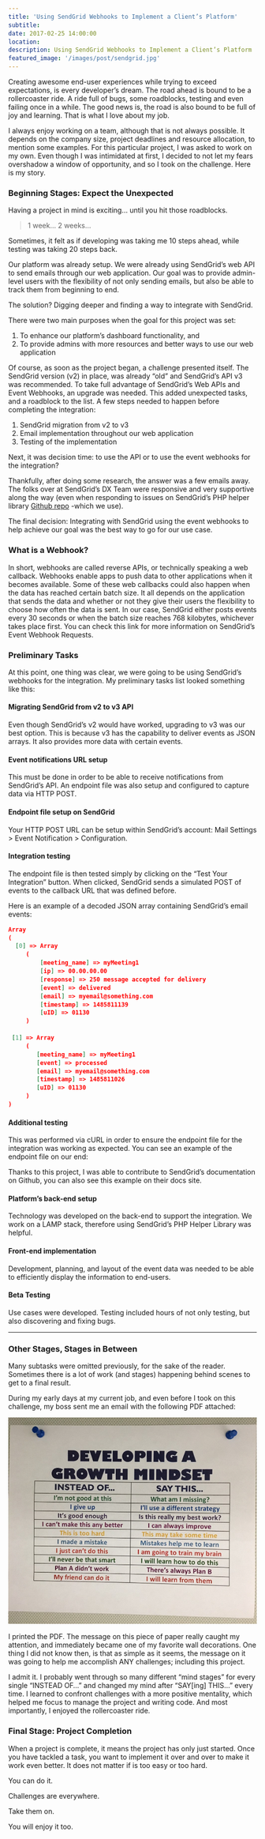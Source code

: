 ```yaml
---
title: 'Using SendGrid Webhooks to Implement a Client’s Platform'
subtitle:
date: 2017-02-25 14:00:00
location:
description: Using SendGrid Webhooks to Implement a Client’s Platform
featured_image: '/images/post/sendgrid.jpg'
--- 
```


Creating awesome end-user experiences while trying to exceed expectations, is every developer’s dream. The road ahead is bound to be a rollercoaster ride. A ride full of bugs, some roadblocks, testing and even failing once in a while. The good news is, the road is also bound to be full of joy and learning. That is what I love about my job.

I always enjoy working on a team, although that is not always possible. It depends on the company size, project deadlines and resource allocation, to mention some examples. For this particular project, I was asked to work on my own. Even though I was intimidated at first, I decided to not let my fears overshadow a window of opportunity, and so I took on the challenge. Here is my story.

### Beginning Stages: Expect the Unexpected

Having a project in mind is exciting… until you hit those roadblocks.

> 1 week…
> 2 weeks…

Sometimes, it felt as if developing was taking me 10 steps ahead, while testing was taking 20 steps back.

Our platform was already setup. We were already using SendGrid’s web API to send emails through our web application. Our goal was to provide admin-level users with the flexibility of not only sending emails, but also be able to track them from beginning to end.

The solution? Digging deeper and finding a way to integrate with SendGrid.

There were two main purposes when the goal for this project was set:

1. To enhance our platform’s dashboard functionality, and
2. To provide admins with more resources and better ways to use our web application

Of course, as soon as the project began, a challenge presented itself. The SendGrid version (v2) in place, was already “old” and SendGrid’s API v3 was recommended. To take full advantage of SendGrid’s Web APIs and Event Webhooks, an upgrade was needed. This added unexpected tasks, and a roadblock to the list. A few steps needed to happen before completing the integration:

1. SendGrid migration from v2 to v3
2. Email implementation throughout our web application
3. Testing of the implementation

Next, it was decision time: to use the API or to use the event webhooks for the integration?

Thankfully, after doing some research, the answer was a few emails away. The folks over at SendGrid’s DX Team were responsive and very supportive along the way (even when responding to issues on SendGrid’s PHP helper library [Github repo](https://github.com/sendgrid/sendgrid-php) -which we use).

The final decision: Integrating with SendGrid using the event webhooks to help achieve our goal was the best way to go for our use case.

### What is a Webhook?

In short, webhooks are called reverse APIs, or technically speaking a web callback. Webhooks enable apps to push data to other applications when it becomes available. Some of these web callbacks could also happen when the data has reached certain batch size. It all depends on the application that sends the data and whether or not they give their users the flexibility to choose how often the data is sent.
In our case, SendGrid either posts events every 30 seconds or when the batch size reaches 768 kilobytes, whichever takes place first. You can check this link for more information on SendGrid’s Event Webhook Requests.

### Preliminary Tasks

At this point, one thing was clear, we were going to be using SendGrid’s webhooks for the integration. My preliminary tasks list looked something like this:

#### Migrating SendGrid from v2 to v3 API
Even though SendGrid’s v2 would have worked, upgrading to v3 was our best option. This is because v3 has the capability to deliver events as JSON arrays. It also provides more data with certain events.

#### Event notifications URL setup
This must be done in order to be able to receive notifications from SendGrid’s API. An endpoint file was also setup and configured to capture data via HTTP POST.

#### Endpoint file setup on SendGrid
Your HTTP POST URL can be setup within SendGrid’s account: Mail Settings > Event Notification > Configuration.

#### Integration testing
The endpoint file is then tested simply by clicking on the “Test Your Integration” button. When clicked, SendGrid sends a simulated POST of events to the callback URL that was defined before.

Here is an example of a decoded JSON array containing SendGrid’s email events:

```json
Array
(    
  [0] => Array        
     (            
         [meeting_name] => myMeeting1            
         [ip] => 00.00.00.00            
         [response] => 250 message accepted for delivery        
         [event] => delivered            
         [email] => myemail@something.com            
         [timestamp] => 1485811139            
         [uID] => 01130        
     )
     
 [1] => Array        
     (            
        [meeting_name] => myMeeting1 
        [event] => processed            
        [email] => myemail@something.com
        [timestamp] => 1485811026            
        [uID] => 01130        
     ) 
)
```

#### Additional testing

This was performed via cURL in order to ensure the endpoint file for the integration was working as expected. You can see an example of the endpoint file on our end:

<div><script src="https://gist.github.com/paoga87/47649d822cb7d2e1fe083441e77e2ed3.js"></script></div>

Thanks to this project, I was able to contribute to SendGrid’s documentation on Github, you can also see this example on their docs site.

#### Platform’s back-end setup
Technology was developed on the back-end to support the integration. We work on a LAMP stack, therefore using SendGrid’s PHP Helper Library was helpful.

#### Front-end implementation
Development, planning, and layout of the event data was needed to be able to efficiently display the information to end-users.

#### Beta Testing
Use cases were developed. Testing included hours of not only testing, but also discovering and fixing bugs.

---

### Other Stages, Stages in Between

Many subtasks were omitted previously, for the sake of the reader. Sometimes there is a lot of work (and stages) happening behind scenes to get to a final result.

During my early days at my current job, and even before I took on this challenge, my boss sent me an email with the following PDF attached:

![Developing a growth mindset — a gift from my boss pinned on one of my desk walls.](/images/post/sendgrid-pdf.jpg)

I printed the PDF. The message on this piece of paper really caught my attention, and immediately became one of my favorite wall decorations. One thing I did not know then, is that as simple as it seems, the message on it was going to help me accomplish ANY challenges; including this project.

I admit it. I probably went through so many different “mind stages” for every single “INSTEAD OF…” and changed my mind after “SAY[ing] THIS…” every time. I learned to confront challenges with a more positive mentality, which helped me focus to manage the project and writing code. And most importantly, I enjoyed the rollercoaster ride.

### Final Stage: Project Completion

When a project is complete, it means the project has only just started. Once you have tackled a task, you want to implement it over and over to make it work even better. It does not matter if is too easy or too hard.

You can do it.

Challenges are everywhere.

Take them on.

You will enjoy it too.